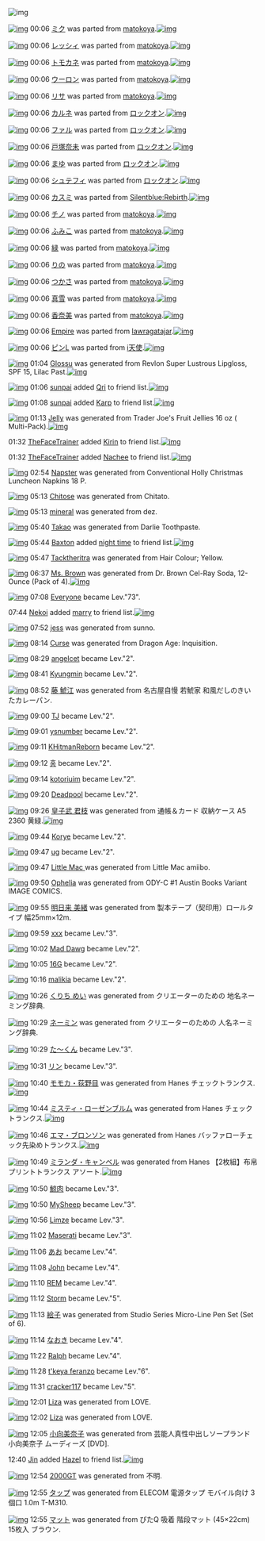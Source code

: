 ![img](http://gdrive-cdn.herokuapp.com/get/0B-nxIpt4DE2TdGhPalFPcFpSY0E/512px-barcode.png)

[![img](http://www.deviantsart.com/3bestec.png)](http://www.barcodekanojo.com/kanojo/1688451/%E3%83%9F%E3%82%AF) 00:06 [ミク](http://www.barcodekanojo.com/kanojo/1688451/%E3%83%9F%E3%82%AF) was parted from [matokoya](http://www.barcodekanojo.com/kanojo/1688451/%E3%83%9F%E3%82%AF).[![img](http://www.deviantsart.com/2qe0j45.jpeg)](http://www.barcodekanojo.com/user/24932/matokoya) 

[![img](http://www.deviantsart.com/2ltar7d.png)](http://www.barcodekanojo.com/kanojo/2042540/%E3%83%AC%E3%83%83%E3%82%B7%E3%82%A3) 00:06 [レッシィ](http://www.barcodekanojo.com/kanojo/2042540/%E3%83%AC%E3%83%83%E3%82%B7%E3%82%A3) was parted from [matokoya](http://www.barcodekanojo.com/kanojo/2042540/%E3%83%AC%E3%83%83%E3%82%B7%E3%82%A3).[![img](http://www.deviantsart.com/2qe0j45.jpeg)](http://www.barcodekanojo.com/user/24932/matokoya) 

[![img](http://www.deviantsart.com/1ekgqba.png)](http://www.barcodekanojo.com/kanojo/2592095/%E3%83%88%E3%83%A2%E3%82%AB%E3%83%8D) 00:06 [トモカネ](http://www.barcodekanojo.com/kanojo/2592095/%E3%83%88%E3%83%A2%E3%82%AB%E3%83%8D) was parted from [matokoya](http://www.barcodekanojo.com/kanojo/2592095/%E3%83%88%E3%83%A2%E3%82%AB%E3%83%8D).[![img](http://www.deviantsart.com/2qe0j45.jpeg)](http://www.barcodekanojo.com/user/24932/matokoya) 

[![img](http://www.deviantsart.com/srhao7.png)](http://www.barcodekanojo.com/kanojo/1518360/%E3%82%A6%E3%83%BC%E3%83%AD%E3%83%B3) 00:06 [ウーロン](http://www.barcodekanojo.com/kanojo/1518360/%E3%82%A6%E3%83%BC%E3%83%AD%E3%83%B3) was parted from [matokoya](http://www.barcodekanojo.com/kanojo/1518360/%E3%82%A6%E3%83%BC%E3%83%AD%E3%83%B3).[![img](http://www.deviantsart.com/2qe0j45.jpeg)](http://www.barcodekanojo.com/user/24932/matokoya) 

[![img](http://www.deviantsart.com/r4utu1.png)](http://www.barcodekanojo.com/kanojo/2311799/%E3%83%AA%E3%82%B5) 00:06 [リサ](http://www.barcodekanojo.com/kanojo/2311799/%E3%83%AA%E3%82%B5) was parted from [matokoya](http://www.barcodekanojo.com/kanojo/2311799/%E3%83%AA%E3%82%B5).[![img](http://www.deviantsart.com/2qe0j45.jpeg)](http://www.barcodekanojo.com/user/24932/matokoya) 

[![img](http://www.deviantsart.com/9spig0.png)](http://www.barcodekanojo.com/kanojo/2535284/%E3%82%AB%E3%83%AB%E3%83%8D) 00:06 [カルネ](http://www.barcodekanojo.com/kanojo/2535284/%E3%82%AB%E3%83%AB%E3%83%8D) was parted from [ロックオン](http://www.barcodekanojo.com/kanojo/2535284/%E3%82%AB%E3%83%AB%E3%83%8D).[![img](http://www.deviantsart.com/2musf1g.jpeg)](http://www.barcodekanojo.com/user/241643/%E3%83%AD%E3%83%83%E3%82%AF%E3%82%AA%E3%83%B3) 

[![img](http://www.deviantsart.com/1do3o9e.png)](http://www.barcodekanojo.com/kanojo/2864168/%E3%83%95%E3%82%A1%E3%83%AB) 00:06 [ファル](http://www.barcodekanojo.com/kanojo/2864168/%E3%83%95%E3%82%A1%E3%83%AB) was parted from [ロックオン](http://www.barcodekanojo.com/kanojo/2864168/%E3%83%95%E3%82%A1%E3%83%AB).[![img](http://www.deviantsart.com/2musf1g.jpeg)](http://www.barcodekanojo.com/user/241643/%E3%83%AD%E3%83%83%E3%82%AF%E3%82%AA%E3%83%B3) 

[![img](http://www.deviantsart.com/3s8qnh5.png)](http://www.barcodekanojo.com/kanojo/354029/%E6%88%B8%E5%A1%9A%E5%A5%88%E6%9C%AA) 00:06 [戸塚奈未](http://www.barcodekanojo.com/kanojo/354029/%E6%88%B8%E5%A1%9A%E5%A5%88%E6%9C%AA) was parted from [ロックオン](http://www.barcodekanojo.com/kanojo/354029/%E6%88%B8%E5%A1%9A%E5%A5%88%E6%9C%AA).[![img](http://www.deviantsart.com/2musf1g.jpeg)](http://www.barcodekanojo.com/user/241643/%E3%83%AD%E3%83%83%E3%82%AF%E3%82%AA%E3%83%B3) 

[![img](http://www.deviantsart.com/3j4fmrn.png)](http://www.barcodekanojo.com/kanojo/3110365/%E3%81%BE%E3%82%86) 00:06 [まゆ](http://www.barcodekanojo.com/kanojo/3110365/%E3%81%BE%E3%82%86) was parted from [ロックオン](http://www.barcodekanojo.com/kanojo/3110365/%E3%81%BE%E3%82%86).[![img](http://www.deviantsart.com/2musf1g.jpeg)](http://www.barcodekanojo.com/user/241643/%E3%83%AD%E3%83%83%E3%82%AF%E3%82%AA%E3%83%B3) 

[![img](http://www.deviantsart.com/1a52nkj.png)](http://www.barcodekanojo.com/kanojo/3155476/%E3%82%B7%E3%83%A5%E3%83%86%E3%83%95%E3%82%A3) 00:06 [シュテフィ](http://www.barcodekanojo.com/kanojo/3155476/%E3%82%B7%E3%83%A5%E3%83%86%E3%83%95%E3%82%A3) was parted from [ロックオン](http://www.barcodekanojo.com/kanojo/3155476/%E3%82%B7%E3%83%A5%E3%83%86%E3%83%95%E3%82%A3).[![img](http://www.deviantsart.com/2musf1g.jpeg)](http://www.barcodekanojo.com/user/241643/%E3%83%AD%E3%83%83%E3%82%AF%E3%82%AA%E3%83%B3) 

[![img](http://www.deviantsart.com/3onkdje.png)](http://www.barcodekanojo.com/kanojo/2831615/%E3%82%AB%E3%82%B9%E3%83%9F) 00:06 [カスミ](http://www.barcodekanojo.com/kanojo/2831615/%E3%82%AB%E3%82%B9%E3%83%9F) was parted from [Silentblue:Rebirth](http://www.barcodekanojo.com/kanojo/2831615/%E3%82%AB%E3%82%B9%E3%83%9F).[![img](http://www.deviantsart.com/15ngf32.jpeg)](http://www.barcodekanojo.com/user/235162/Silentblue%3ARebirth) 

[![img](http://www.deviantsart.com/15co617.png)](http://www.barcodekanojo.com/kanojo/3101244/%E3%83%81%E3%83%8E) 00:06 [チノ](http://www.barcodekanojo.com/kanojo/3101244/%E3%83%81%E3%83%8E) was parted from [matokoya](http://www.barcodekanojo.com/kanojo/3101244/%E3%83%81%E3%83%8E).[![img](http://www.deviantsart.com/2qe0j45.jpeg)](http://www.barcodekanojo.com/user/24932/matokoya) 

[![img](http://www.deviantsart.com/2gp4eev.png)](http://www.barcodekanojo.com/kanojo/1912346/%E3%81%B5%E3%81%BF%E3%81%93) 00:06 [ふみこ](http://www.barcodekanojo.com/kanojo/1912346/%E3%81%B5%E3%81%BF%E3%81%93) was parted from [matokoya](http://www.barcodekanojo.com/kanojo/1912346/%E3%81%B5%E3%81%BF%E3%81%93).[![img](http://www.deviantsart.com/2qe0j45.jpeg)](http://www.barcodekanojo.com/user/24932/matokoya) 

[![img](http://www.deviantsart.com/as47rv.png)](http://www.barcodekanojo.com/kanojo/1408471/%E7%B7%91) 00:06 [緑](http://www.barcodekanojo.com/kanojo/1408471/%E7%B7%91) was parted from [matokoya](http://www.barcodekanojo.com/kanojo/1408471/%E7%B7%91).[![img](http://www.deviantsart.com/2qe0j45.jpeg)](http://www.barcodekanojo.com/user/24932/matokoya) 

[![img](http://www.deviantsart.com/38qevk9.png)](http://www.barcodekanojo.com/kanojo/2932578/%E3%82%8A%E3%81%AE) 00:06 [りの](http://www.barcodekanojo.com/kanojo/2932578/%E3%82%8A%E3%81%AE) was parted from [matokoya](http://www.barcodekanojo.com/kanojo/2932578/%E3%82%8A%E3%81%AE).[![img](http://www.deviantsart.com/2qe0j45.jpeg)](http://www.barcodekanojo.com/user/24932/matokoya) 

[![img](http://www.deviantsart.com/1m6cbev.png)](http://www.barcodekanojo.com/kanojo/1706821/%E3%81%A4%E3%81%8B%E3%81%95) 00:06 [つかさ](http://www.barcodekanojo.com/kanojo/1706821/%E3%81%A4%E3%81%8B%E3%81%95) was parted from [matokoya](http://www.barcodekanojo.com/kanojo/1706821/%E3%81%A4%E3%81%8B%E3%81%95).[![img](http://www.deviantsart.com/2qe0j45.jpeg)](http://www.barcodekanojo.com/user/24932/matokoya) 

[![img](http://www.deviantsart.com/5tm94u.png)](http://www.barcodekanojo.com/kanojo/2559931/%E7%9C%9F%E9%9B%AA) 00:06 [真雪](http://www.barcodekanojo.com/kanojo/2559931/%E7%9C%9F%E9%9B%AA) was parted from [matokoya](http://www.barcodekanojo.com/kanojo/2559931/%E7%9C%9F%E9%9B%AA).[![img](http://www.deviantsart.com/2qe0j45.jpeg)](http://www.barcodekanojo.com/user/24932/matokoya) 

[![img](http://www.deviantsart.com/252s6q4.png)](http://www.barcodekanojo.com/kanojo/2647677/%E9%A6%99%E5%A5%88%E7%BE%8E) 00:06 [香奈美](http://www.barcodekanojo.com/kanojo/2647677/%E9%A6%99%E5%A5%88%E7%BE%8E) was parted from [matokoya](http://www.barcodekanojo.com/kanojo/2647677/%E9%A6%99%E5%A5%88%E7%BE%8E).[![img](http://www.deviantsart.com/2qe0j45.jpeg)](http://www.barcodekanojo.com/user/24932/matokoya) 

[![img](http://www.deviantsart.com/1tccbjs.png)](http://www.barcodekanojo.com/kanojo/2551040/Empire) 00:06 [Empire](http://www.barcodekanojo.com/kanojo/2551040/Empire) was parted from [lawragatajar](http://www.barcodekanojo.com/kanojo/2551040/Empire).[![img](http://www.deviantsart.com/37lcil4.jpeg)](http://www.barcodekanojo.com/user/270408/lawragatajar) 

[![img](http://www.deviantsart.com/2ifq1m3.png)](http://www.barcodekanojo.com/kanojo/807389/%E3%83%94%E3%83%B3L) 00:06 [ピンL](http://www.barcodekanojo.com/kanojo/807389/%E3%83%94%E3%83%B3L) was parted from [i天使](http://www.barcodekanojo.com/kanojo/807389/%E3%83%94%E3%83%B3L).[![img](http://www.deviantsart.com/2dsmm7l.jpeg)](http://www.barcodekanojo.com/user/207887/i%E5%A4%A9%E4%BD%BF) 

[![img](http://www.deviantsart.com/1f787lq.png)](http://www.barcodekanojo.com/kanojo/3190679/Glossu) 01:04 [Glossu](http://www.barcodekanojo.com/kanojo/3190679/Glossu) was generated from Revlon Super Lustrous Lipgloss, SPF 15, Lilac Past.[![img](http://www.deviantsart.com/2ucbh83.jpeg)](http://www.barcodekanojo.com/product_images/barcode/6012836/1419091402/Revlon%20Super%20Lustrous%20Lipgloss%2C%20SPF%2015%2C%20Lilac%20Past.jpg) 

[![img](http://www.deviantsart.com/1k90it8.jpeg)](http://www.barcodekanojo.com/user/418338/sunpai) 01:06 [sunpai](http://www.barcodekanojo.com/user/418338/sunpai) added [Qri](http://www.barcodekanojo.com/kanojo/2669084/Qri) to friend list.[![img](http://www.deviantsart.com/8bqgl5.png)](http://www.barcodekanojo.com/kanojo/2669084/Qri) 

[![img](http://www.deviantsart.com/1k90it8.jpeg)](http://www.barcodekanojo.com/user/418338/sunpai) 01:08 [sunpai](http://www.barcodekanojo.com/user/418338/sunpai) added [Karp](http://www.barcodekanojo.com/kanojo/2795918/Karp) to friend list.[![img](http://www.deviantsart.com/2estqc9.png)](http://www.barcodekanojo.com/kanojo/2795918/Karp) 

[![img](http://www.deviantsart.com/4fuehd.png)](http://www.barcodekanojo.com/kanojo/3190680/Jelly) 01:13 [Jelly](http://www.barcodekanojo.com/kanojo/3190680/Jelly) was generated from Trader Joe's Fruit Jellies 16 oz ( Multi-Pack).[![img](http://www.deviantsart.com/38jnp5e.jpeg)](http://www.barcodekanojo.com/product_images/barcode/6012839/1419091931/50x50xTrader,P20Joe,P27s,P20Fruit,P20Jellies,P2016,P20oz,P20,P28,P20Multi-Pack,P29.jpg,qw=88,ah=88.pagespeed.ic._uCJFCekj3.jpg) 

01:32 [TheFaceTrainer](http://www.barcodekanojo.com/user/418332/TheFaceTrainer) added [Kirin](http://www.barcodekanojo.com/kanojo/970849/Kirin) to friend list.[![img](http://www.deviantsart.com/3shd6gm.png)](http://www.barcodekanojo.com/kanojo/970849/Kirin) 

01:32 [TheFaceTrainer](http://www.barcodekanojo.com/user/418332/TheFaceTrainer) added [Nachee](http://www.barcodekanojo.com/kanojo/3032502/Nachee) to friend list.[![img](http://www.deviantsart.com/2rbh8ud.png)](http://www.barcodekanojo.com/kanojo/3032502/Nachee) 

[![img](http://www.deviantsart.com/hum3bf.png)](http://www.barcodekanojo.com/kanojo/3190681/Napster) 02:54 [Napster](http://www.barcodekanojo.com/kanojo/3190681/Napster) was generated from Conventional Holly Christmas Luncheon Napkins 18 P.

[![img](http://www.deviantsart.com/muaftl.png)](http://www.barcodekanojo.com/kanojo/3190682/Chitose) 05:13 [Chitose](http://www.barcodekanojo.com/kanojo/3190682/Chitose) was generated from Chitato.

[![img](http://www.deviantsart.com/3su7fja.png)](http://www.barcodekanojo.com/kanojo/3190683/mineral) 05:13 [mineral](http://www.barcodekanojo.com/kanojo/3190683/mineral) was generated from dez.

[![img](http://www.deviantsart.com/2scgoij.png)](http://www.barcodekanojo.com/kanojo/3190684/Takao) 05:40 [Takao](http://www.barcodekanojo.com/kanojo/3190684/Takao) was generated from Darlie Toothpaste.

[![img](http://www.deviantsart.com/1khvfo6.jpeg)](http://www.barcodekanojo.com/user/499227/Baxton) 05:44 [Baxton](http://www.barcodekanojo.com/user/499227/Baxton) added [night time](http://www.barcodekanojo.com/kanojo/3084706/night%20time) to friend list.[![img](http://www.deviantsart.com/38avhgk.png)](http://www.barcodekanojo.com/kanojo/3084706/night%20time) 

[![img](http://www.deviantsart.com/3odruou.png)](http://www.barcodekanojo.com/kanojo/3190685/Tacktheritra) 05:47 [Tacktheritra](http://www.barcodekanojo.com/kanojo/3190685/Tacktheritra) was generated from Hair Colour; Yellow.

[![img](http://www.deviantsart.com/odsl2u.png)](http://www.barcodekanojo.com/kanojo/3190686/Ms.%20Brown) 06:37 [Ms. Brown](http://www.barcodekanojo.com/kanojo/3190686/Ms.%20Brown) was generated from Dr. Brown Cel-Ray Soda, 12-Ounce (Pack of 4).[![img](http://www.deviantsart.com/2g5b5ne.jpeg)](http://www.barcodekanojo.com/product_images/barcode/6012848/1419111398/Dr.%20Brown%20Cel-Ray%20Soda%2C%2012-Ounce%20%28Pack%20of%204%29.jpg) 

[![img](http://www.deviantsart.com/3cp16cr.jpeg)](http://www.barcodekanojo.com/user/229080/Everyone) 07:08 [Everyone](http://www.barcodekanojo.com/user/229080/Everyone) became Lev."73".

07:44 [Nekoi](http://www.barcodekanojo.com/user/499229/Nekoi) added [marry](http://www.barcodekanojo.com/kanojo/2583550/marry) to friend list.[![img](http://www.deviantsart.com/3hs8fem.png)](http://www.barcodekanojo.com/kanojo/2583550/marry) 

[![img](http://www.deviantsart.com/2d4p9b0.png)](http://www.barcodekanojo.com/kanojo/3190687/jess) 07:52 [jess](http://www.barcodekanojo.com/kanojo/3190687/jess) was generated from sunno.

[![img](http://www.deviantsart.com/23vn4fs.png)](http://www.barcodekanojo.com/kanojo/3190688/Curse) 08:14 [Curse](http://www.barcodekanojo.com/kanojo/3190688/Curse) was generated from Dragon Age: Inquisition.

[![img](http://www.deviantsart.com/22qodgk.jpeg)](http://www.barcodekanojo.com/user/323268/angelcet) 08:29 [angelcet](http://www.barcodekanojo.com/user/323268/angelcet) became Lev."2".

[![img](http://www.deviantsart.com/536o5k.jpeg)](http://www.barcodekanojo.com/user/370264/Kyungmin) 08:41 [Kyungmin](http://www.barcodekanojo.com/user/370264/Kyungmin) became Lev."2".

[![img](http://www.deviantsart.com/2147ar3.png)](http://www.barcodekanojo.com/kanojo/3190689/%E8%97%A4%20%E9%AF%B1%E6%B1%9F) 08:52 [藤 鯱江](http://www.barcodekanojo.com/kanojo/3190689/%E8%97%A4%20%E9%AF%B1%E6%B1%9F) was generated from 名古屋自慢 若鯱家 和風だしのきいたカレーパン.

[![img](http://www.deviantsart.com/2127avj.jpeg)](http://www.barcodekanojo.com/user/313145/TJ) 09:00 [TJ](http://www.barcodekanojo.com/user/313145/TJ) became Lev."2".

[![img](http://www.deviantsart.com/11lfgs3.jpeg)](http://www.barcodekanojo.com/user/360417/ysnumber) 09:01 [ysnumber](http://www.barcodekanojo.com/user/360417/ysnumber) became Lev."2".

[![img](http://www.deviantsart.com/i9fhgq.jpeg)](http://www.barcodekanojo.com/user/322688/KHitmanReborn) 09:11 [KHitmanReborn](http://www.barcodekanojo.com/user/322688/KHitmanReborn) became Lev."2".

[![img](http://www.deviantsart.com/7n91hh.jpeg)](http://www.barcodekanojo.com/user/305227/%ED%99%8D) 09:12 [홍](http://www.barcodekanojo.com/user/305227/%ED%99%8D) became Lev."2".

[![img](http://www.deviantsart.com/2gfv0dk.jpeg)](http://www.barcodekanojo.com/user/359321/kotoriuim) 09:14 [kotoriuim](http://www.barcodekanojo.com/user/359321/kotoriuim) became Lev."2".

[![img](http://www.deviantsart.com/3gmgkev.jpeg)](http://www.barcodekanojo.com/user/302996/Deadpool) 09:20 [Deadpool](http://www.barcodekanojo.com/user/302996/Deadpool) became Lev."2".

[![img](http://www.deviantsart.com/2lvk7dk.png)](http://www.barcodekanojo.com/kanojo/3190690/%E7%9A%87%E5%AD%90%E6%AD%A6%20%E5%90%9B%E6%9E%9D) 09:26 [皇子武 君枝](http://www.barcodekanojo.com/kanojo/3190690/%E7%9A%87%E5%AD%90%E6%AD%A6%20%E5%90%9B%E6%9E%9D) was generated from 通帳＆カード 収納ケース  A5 2360 黄緑.[![img](http://www.deviantsart.com/q8gbpi.jpeg)](http://www.barcodekanojo.com/product_images/barcode/4307755/1351040385/%E3%82%B9%E3%82%AD%E3%83%83%E3%83%88%E3%83%9E%E3%83%B3.jpg) 

[![img](http://www.deviantsart.com/da1e77.jpeg)](http://www.barcodekanojo.com/user/1239/Korye) 09:44 [Korye](http://www.barcodekanojo.com/user/1239/Korye) became Lev."2".

[![img](http://www.deviantsart.com/1le36lr.jpeg)](http://www.barcodekanojo.com/user/7359/ug) 09:47 [ug](http://www.barcodekanojo.com/user/7359/ug) became Lev."2".

[![img](http://www.deviantsart.com/3qk5h8m.png)](http://www.barcodekanojo.com/kanojo/3190691/Little%20Mac%20) 09:47 [Little Mac ](http://www.barcodekanojo.com/kanojo/3190691/Little%20Mac%20) was generated from Little Mac amiibo.

[![img](http://www.deviantsart.com/2n495v.png)](http://www.barcodekanojo.com/kanojo/3190692/Ophelia) 09:50 [Ophelia](http://www.barcodekanojo.com/kanojo/3190692/Ophelia) was generated from ODY-C #1 Austin Books Variant IMAGE COMICS.

[![img](http://www.deviantsart.com/1bo9mr7.png)](http://www.barcodekanojo.com/kanojo/3190693/%E6%98%8E%E6%97%A5%E6%9D%A5%20%E7%BE%8E%E7%B7%92) 09:55 [明日来 美緒](http://www.barcodekanojo.com/kanojo/3190693/%E6%98%8E%E6%97%A5%E6%9D%A5%20%E7%BE%8E%E7%B7%92) was generated from 製本テープ（契印用）ロールタイプ 幅25mm×12m.

[![img](http://www.deviantsart.com/1mpntjl.jpeg)](http://www.barcodekanojo.com/user/331864/xxx) 09:59 [xxx](http://www.barcodekanojo.com/user/331864/xxx) became Lev."3".

[![img](http://www.deviantsart.com/2evbvb2.jpeg)](http://www.barcodekanojo.com/user/206340/Mad%20Dawg) 10:02 [Mad Dawg](http://www.barcodekanojo.com/user/206340/Mad%20Dawg) became Lev."2".

[![img](http://www.deviantsart.com/23q3t7f.png)](http://www.barcodekanojo.com/user/239792/16G) 10:05 [16G](http://www.barcodekanojo.com/user/239792/16G) became Lev."2".

[![img](http://www.deviantsart.com/oahet8.jpeg)](http://www.barcodekanojo.com/user/318398/malikia) 10:16 [malikia](http://www.barcodekanojo.com/user/318398/malikia) became Lev."2".

[![img](http://www.deviantsart.com/1vtrevh.png)](http://www.barcodekanojo.com/kanojo/3190694/%E3%81%8F%E3%82%8A%E3%81%A1%20%E3%82%81%E3%81%84) 10:26 [くりち めい](http://www.barcodekanojo.com/kanojo/3190694/%E3%81%8F%E3%82%8A%E3%81%A1%20%E3%82%81%E3%81%84) was generated from クリエーターのための 地名ネーミング辞典.

[![img](http://www.deviantsart.com/32v2vlh.png)](http://www.barcodekanojo.com/kanojo/3190695/%E3%83%8D%E3%83%BC%E3%83%9F%E3%83%B3) 10:29 [ネーミン](http://www.barcodekanojo.com/kanojo/3190695/%E3%83%8D%E3%83%BC%E3%83%9F%E3%83%B3) was generated from クリエーターのための 人名ネーミング辞典.

[![img](http://www.deviantsart.com/23q3t7f.png)](http://www.barcodekanojo.com/user/237551/%E3%81%9F%E3%80%9C%E3%81%8F%E3%82%93) 10:29 [た〜くん](http://www.barcodekanojo.com/user/237551/%E3%81%9F%E3%80%9C%E3%81%8F%E3%82%93) became Lev."3".

[![img](http://www.deviantsart.com/1bg85ie.jpeg)](http://www.barcodekanojo.com/user/243010/%E3%83%AA%E3%83%B3) 10:31 [リン](http://www.barcodekanojo.com/user/243010/%E3%83%AA%E3%83%B3) became Lev."3".

[![img](http://www.deviantsart.com/211upa9.png)](http://www.barcodekanojo.com/kanojo/3190696/%E3%83%A2%E3%83%A2%E3%82%AB%E3%83%BB%E8%8D%BB%E9%87%8E%E7%9B%AE) 10:40 [モモカ・荻野目](http://www.barcodekanojo.com/kanojo/3190696/%E3%83%A2%E3%83%A2%E3%82%AB%E3%83%BB%E8%8D%BB%E9%87%8E%E7%9B%AE) was generated from Hanes チェックトランクス.[![img](http://www.deviantsart.com/2jf5mhl.jpeg)](http://www.barcodekanojo.com/product_images/barcode/6012859/1419125992/Hanes%20%E3%83%81%E3%82%A7%E3%83%83%E3%82%AF%E3%83%88%E3%83%A9%E3%83%B3%E3%82%AF%E3%82%B9.jpg) 

[![img](http://www.deviantsart.com/3kotdtp.png)](http://www.barcodekanojo.com/kanojo/3190697/%E3%83%9F%E3%82%B9%E3%83%86%E3%82%A3%E3%83%BB%E3%83%AD%E3%83%BC%E3%82%BC%E3%83%B3%E3%83%96%E3%83%AB%E3%83%A0) 10:44 [ミスティ・ローゼンブルム](http://www.barcodekanojo.com/kanojo/3190697/%E3%83%9F%E3%82%B9%E3%83%86%E3%82%A3%E3%83%BB%E3%83%AD%E3%83%BC%E3%82%BC%E3%83%B3%E3%83%96%E3%83%AB%E3%83%A0) was generated from Hanes チェックトランクス.[![img](http://www.deviantsart.com/3l7le5s.jpeg)](http://www.barcodekanojo.com/product_images/barcode/6012860/1419126209/Hanes%20%E3%83%81%E3%82%A7%E3%83%83%E3%82%AF%E3%83%88%E3%83%A9%E3%83%B3%E3%82%AF%E3%82%B9.jpg) 

[![img](http://www.deviantsart.com/h8rg85.png)](http://www.barcodekanojo.com/kanojo/3190698/%E3%82%A8%E3%83%9E%E3%83%BB%E3%83%96%E3%83%AD%E3%83%B3%E3%82%BD%E3%83%B3) 10:46 [エマ・ブロンソン](http://www.barcodekanojo.com/kanojo/3190698/%E3%82%A8%E3%83%9E%E3%83%BB%E3%83%96%E3%83%AD%E3%83%B3%E3%82%BD%E3%83%B3) was generated from Hanes バッファローチェック先染めトランクス.[![img](http://www.deviantsart.com/11okuj6.jpeg)](http://www.barcodekanojo.com/product_images/barcode/6012861/1419126354/50x50xHanes,P20,PE3,P83,P90,PE3,P83,P83,PE3,P83,P95,PE3,P82,PA1,PE3,P83,PAD,PE3,P83,PBC,PE3,P83,P81,PE3,P82,PA7,PE3,P83,P83,PE3,P82,PAF,PE5,P85,P88,PE6,P9F,P93,PE3,P82,P81,PE3,P83,P88,PE3,P83,PA9,PE3,P83,PB3,PE3,P82,PAF,PE3,P82,PB9.jpg,qw=88,ah=88.pagespeed.ic.K6g3srMoNV.jpg) 

[![img](http://www.deviantsart.com/1n33c4f.png)](http://www.barcodekanojo.com/kanojo/3190699/%E3%83%9F%E3%83%A9%E3%83%B3%E3%83%80%E3%83%BB%E3%82%AD%E3%83%A3%E3%83%B3%E3%83%99%E3%83%AB) 10:49 [ミランダ・キャンベル](http://www.barcodekanojo.com/kanojo/3190699/%E3%83%9F%E3%83%A9%E3%83%B3%E3%83%80%E3%83%BB%E3%82%AD%E3%83%A3%E3%83%B3%E3%83%99%E3%83%AB) was generated from Hanes 【2枚組】布帛プリントトランクス アソート.[![img](http://www.deviantsart.com/qrmchd.jpeg)](http://www.barcodekanojo.com/product_images/barcode/6012862/1419126539/Hanes%20%E3%80%902%E6%9E%9A%E7%B5%84%E3%80%91%E5%B8%83%E5%B8%9B%E3%83%97%E3%83%AA%E3%83%B3%E3%83%88%E3%83%88%E3%83%A9%E3%83%B3%E3%82%AF%E3%82%B9%20%E3%82%A2%E3%82%BD%E3%83%BC%E3%83%88.jpg) 

[![img](http://www.deviantsart.com/32bptfp.jpeg)](http://www.barcodekanojo.com/user/313242/%E9%AF%A8%E8%82%89) 10:50 [鯨肉](http://www.barcodekanojo.com/user/313242/%E9%AF%A8%E8%82%89) became Lev."3".

[![img](http://www.deviantsart.com/6a19a2.jpeg)](http://www.barcodekanojo.com/user/367065/MySheep) 10:50 [MySheep](http://www.barcodekanojo.com/user/367065/MySheep) became Lev."3".

[![img](http://www.deviantsart.com/15dqn90.jpeg)](http://www.barcodekanojo.com/user/244374/Limze) 10:56 [Limze](http://www.barcodekanojo.com/user/244374/Limze) became Lev."3".

[![img](http://www.deviantsart.com/23q3t7f.png)](http://www.barcodekanojo.com/user/221675/Maserati) 11:02 [Maserati](http://www.barcodekanojo.com/user/221675/Maserati) became Lev."3".

[![img](http://www.deviantsart.com/2jm17fo.jpeg)](http://www.barcodekanojo.com/user/214035/%E3%81%82%E3%81%8A) 11:06 [あお](http://www.barcodekanojo.com/user/214035/%E3%81%82%E3%81%8A) became Lev."4".

[![img](http://www.deviantsart.com/1kdlu79.jpeg)](http://www.barcodekanojo.com/user/279211/John) 11:08 [John](http://www.barcodekanojo.com/user/279211/John) became Lev."4".

[![img](http://www.deviantsart.com/38a7gj4.jpeg)](http://www.barcodekanojo.com/user/200362/REM) 11:10 [REM](http://www.barcodekanojo.com/user/200362/REM) became Lev."4".

[![img](http://www.deviantsart.com/2iqkm3u.jpeg)](http://www.barcodekanojo.com/user/287412/Storm) 11:12 [Storm](http://www.barcodekanojo.com/user/287412/Storm) became Lev."5".

[![img](http://www.deviantsart.com/20dv9f6.png)](http://www.barcodekanojo.com/kanojo/3190700/%E7%B5%B5%E5%AD%90) 11:13 [絵子](http://www.barcodekanojo.com/kanojo/3190700/%E7%B5%B5%E5%AD%90) was generated from Studio Series Micro-Line Pen Set (Set of 6).

[![img](http://www.deviantsart.com/14une5h.jpeg)](http://www.barcodekanojo.com/user/26460/%E3%81%AA%E3%81%8A%E3%81%8D) 11:14 [なおき](http://www.barcodekanojo.com/user/26460/%E3%81%AA%E3%81%8A%E3%81%8D) became Lev."4".

[![img](http://www.deviantsart.com/2vn94k5.jpeg)](http://www.barcodekanojo.com/user/254766/Ralph) 11:22 [Ralph](http://www.barcodekanojo.com/user/254766/Ralph) became Lev."4".

[![img](http://www.deviantsart.com/nnqe81.jpeg)](http://www.barcodekanojo.com/user/301400/t%27keya%20feranzo) 11:28 [t'keya feranzo](http://www.barcodekanojo.com/user/301400/t%27keya%20feranzo) became Lev."6".

[![img](http://www.deviantsart.com/1k7e6jd.jpeg)](http://www.barcodekanojo.com/user/311187/cracker117) 11:31 [cracker117](http://www.barcodekanojo.com/user/311187/cracker117) became Lev."5".

[![img](http://www.deviantsart.com/3njco81.png)](http://www.barcodekanojo.com/kanojo/3190701/Liza) 12:01 [Liza](http://www.barcodekanojo.com/kanojo/3190701/Liza) was generated from LOVE.

[![img](http://www.deviantsart.com/3bc59ma.png)](http://www.barcodekanojo.com/kanojo/3190702/Liza) 12:02 [Liza](http://www.barcodekanojo.com/kanojo/3190702/Liza) was generated from LOVE.

[![img](http://www.deviantsart.com/1c4htk2.png)](http://www.barcodekanojo.com/kanojo/3190703/%E5%B0%8F%E5%90%91%E7%BE%8E%E5%A5%88%E5%AD%90) 12:05 [小向美奈子](http://www.barcodekanojo.com/kanojo/3190703/%E5%B0%8F%E5%90%91%E7%BE%8E%E5%A5%88%E5%AD%90) was generated from 芸能人真性中出しソープランド 小向美奈子 ムーディーズ [DVD].

12:40 [Jin](http://www.barcodekanojo.com/user/499231/Jin) added [Hazel](http://www.barcodekanojo.com/kanojo/1931751/Hazel) to friend list.[![img](http://www.deviantsart.com/am5cam.png)](http://www.barcodekanojo.com/kanojo/1931751/Hazel) 

[![img](http://www.deviantsart.com/16jf0jj.png)](http://www.barcodekanojo.com/kanojo/3190704/2000GT) 12:54 [2000GT](http://www.barcodekanojo.com/kanojo/3190704/2000GT) was generated from 不明.

[![img](http://www.deviantsart.com/2ekshfs.png)](http://www.barcodekanojo.com/kanojo/3190705/%E3%82%BF%E3%83%83%E3%83%97) 12:55 [タップ](http://www.barcodekanojo.com/kanojo/3190705/%E3%82%BF%E3%83%83%E3%83%97) was generated from ELECOM 電源タップ モバイル向け 3個口 1.0m T-M310.

[![img](http://www.deviantsart.com/3mdpte8.png)](http://www.barcodekanojo.com/kanojo/3190706/%E3%83%9E%E3%83%83%E3%83%88) 12:55 [マット](http://www.barcodekanojo.com/kanojo/3190706/%E3%83%9E%E3%83%83%E3%83%88) was generated from ぴたQ 吸着 階段マット (45×22cm) 15枚入 ブラウン.

